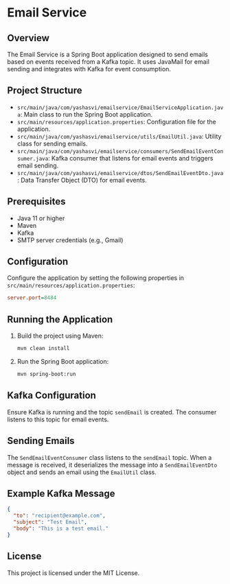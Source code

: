 # Email Service

## Overview
The Email Service is a Spring Boot application designed to send emails based on events received from a Kafka topic. It uses JavaMail for email sending and integrates with Kafka for event consumption.

## Project Structure
- `src/main/java/com/yashasvi/emailservice/EmailServiceApplication.java`: Main class to run the Spring Boot application.
- `src/main/resources/application.properties`: Configuration file for the application.
- `src/main/java/com/yashasvi/emailservice/utils/EmailUtil.java`: Utility class for sending emails.
- `src/main/java/com/yashasvi/emailservice/consumers/SendEmailEventConsumer.java`: Kafka consumer that listens for email events and triggers email sending.
- `src/main/java/com/yashasvi/emailservice/dtos/SendEmailEventDto.java`: Data Transfer Object (DTO) for email events.

## Prerequisites
- Java 11 or higher
- Maven
- Kafka
- SMTP server credentials (e.g., Gmail)

## Configuration
Configure the application by setting the following properties in `src/main/resources/application.properties`:
```ini
server.port=8484
```

## Running the Application
1. Build the project using Maven:
    ```sh
    mvn clean install
    ```
2. Run the Spring Boot application:
    ```sh
    mvn spring-boot:run
    ```

## Kafka Configuration
Ensure Kafka is running and the topic `sendEmail` is created. The consumer listens to this topic for email events.

## Sending Emails
The `SendEmailEventConsumer` class listens to the `sendEmail` topic. When a message is received, it deserializes the message into a `SendEmailEventDto` object and sends an email using the `EmailUtil` class.

## Example Kafka Message
```json
{
  "to": "recipient@example.com",
  "subject": "Test Email",
  "body": "This is a test email."
}
```

## License
This project is licensed under the MIT License.
